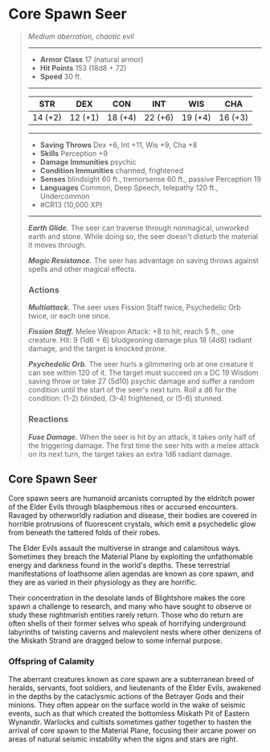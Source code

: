 # Core Spawn Seer
>*Medium aberration, chaotic evil*
>___
>- **Armor Class** 17 (natural armor)
>- **Hit Points** 153 (18d8 + 72)
>- **Speed** 30 ft.
>___
>|STR|DEX|CON|INT|WIS|CHA|
>|:---:|:---:|:---:|:---:|:---:|:---:|
>|14 (+2)|12 (+1)|18 (+4)|22 (+6)|19 (+4)|16 (+3)|
>___
>- **Saving Throws** Dex +6, Int +11, Wis +9, Cha +8
>- **Skills** Perception +9
>- **Damage Immunities** psychic
>- **Condition Immunities** charmed, frightened
>- **Senses** blindsight 60 ft., tremorsense 60 ft., passive Perception 19
>- **Languages** Common, Deep Speech, telepathy 120 ft., Undercommon
>- #CR13 (10,000 XP)
>___
>***Earth Glide.*** The seer can traverse through nonmagical, unworked earth and stone. While doing so, the seer doesn't disturb the material it moves through.  
>
>***Magic Resistance.*** The seer has advantage on saving throws against spells and other magical effects.  
>
>### Actions
>***Multiattack.*** The seer uses Fission Staff twice, Psychedelic Orb twice, or each one once.  
>
>***Fission Staff.*** Melee Weapon Attack: +8 to hit, reach 5 ft., one creature. Hit: 9 (1d6 + 6) bludgeoning damage plus 18 (4d8) radiant damage, and the target is knocked prone.  
>
>***Psychedelic Orb.*** The seer hurls a glimmering orb at one creature it can see within 120 of it. The target must succeed on a DC 19 Wisdom saving throw or take 27 (5d10) psychic damage and suffer a random condition until the start of the seer's next turn. Roll a d6 for the condition: (1-2) blinded, (3-4) frightened, or (5-6) stunned.  
>
>### Reactions
>***Fuse Damage.*** When the seer is hit by an attack, it takes only half of the triggering damage. The first time the seer hits with a melee attack on its next turn, the target takes an extra 1d6 radiant damage.

## Core Spawn Seer

Core spawn seers are humanoid arcanists corrupted by the eldritch power of the Elder Evils through blasphemous rites or accursed encounters. Ravaged by otherworldly radiation and disease, their bodies are covered in horrible protrusions of fluorescent crystals, which emit a psychedelic glow from beneath the tattered folds of their robes.

The Elder Evils assault the multiverse in strange and calamitous ways. Sometimes they breach the Material Plane by exploiting the unfathomable energy and darkness found in the world's depths. These terrestrial manifestations of loathsome alien agendas are known as core spawn, and they are as varied in their physiology as they are horrific.

Their concentration in the desolate lands of Blightshore makes the core spawn a challenge to research, and many who have sought to observe or study these nightmarish entities rarely return. Those who do return are often shells of their former selves who speak of horrifying underground labyrinths of twisting caverns and malevolent nests where other denizens of the Miskath Strand are dragged below to some infernal purpose.

### Offspring of Calamity
The aberrant creatures known as core spawn are a subterranean breed of heralds, servants, foot soldiers, and lieutenants of the Elder Evils, awakened in the depths by the cataclysmic actions of the Betrayer Gods and their minions. They often appear on the surface world in the wake of seismic events, such as that which created the bottomless Miskath Pit of Eastern Wynandir. Warlocks and cultists sometimes gather together to hasten the arrival of core spawn to the Material Plane, focusing their arcane power on areas of natural seismic instability when the signs and stars are right.